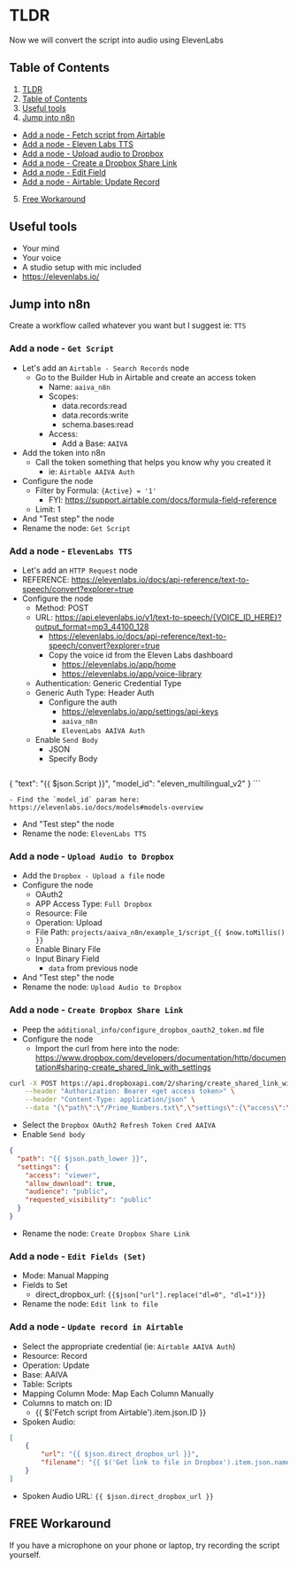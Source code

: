 # TLDR

Now we will convert the script into audio using ElevenLabs

## Table of Contents

1. [TLDR](#tldr)
2. [Table of Contents](#table-of-contents)
3. [Useful tools](#useful-tools)
4. [Jump into n8n](#jump-into-n8n)
  - [Add a node - Fetch script from Airtable](#add-a-node---fetch-script-from-airtable)
  - [Add a node - Eleven Labs TTS](#add-a-node---eleven-labs-tts)
  - [Add a node - Upload audio to Dropbox](#add-a-node---upload-audio-to-dropbox)
  - [Add a node - Create a Dropbox Share Link](#add-a-node---create-a-dropbox-share-link)
  - [Add a node - Edit Field](#add-a-node---edit-fields-set)
  - [Add a node - Airtable: Update Record](#add-a-node---update-record-in-airtable)
5. [Free Workaround](#free-workaround)

## Useful tools

- Your mind
- Your voice
- A studio setup with mic included
- https://elevenlabs.io/

## Jump into n8n

Create a workflow called whatever you want but I suggest ie: `TTS`

### Add a node - `Get Script`

- Let's add an `Airtable - Search Records` node
  - Go to the Builder Hub in Airtable and create an access token
    - Name: `aaiva_n8n`
    - Scopes:
      - data.records:read
      - data.records:write
      - schema.bases:read
    - Access:
      - Add a Base: `AAIVA`
- Add the token into n8n
  - Call the token something that helps you know why you created it
    - ie: `Airtable AAIVA Auth`
- Configure the node
  - Filter by Formula: `{Active} = '1'`
    - FYI: https://support.airtable.com/docs/formula-field-reference
  - Limit: 1
- And "Test step" the node
- Rename the node: `Get Script`

### Add a node - `ElevenLabs TTS`

- Let's add an `HTTP Request` node
- REFERENCE: https://elevenlabs.io/docs/api-reference/text-to-speech/convert?explorer=true
- Configure the node
  - Method: POST
  - URL: https://api.elevenlabs.io/v1/text-to-speech/{VOICE_ID_HERE}?output_format=mp3_44100_128
    - https://elevenlabs.io/docs/api-reference/text-to-speech/convert?explorer=true
    - Copy the voice id from the Eleven Labs dashboard
      - https://elevenlabs.io/app/home
      - https://elevenlabs.io/app/voice-library
  - Authentication: Generic Credential Type
  - Generic Auth Type: Header Auth
    - Configure the auth
      - https://elevenlabs.io/app/settings/api-keys
      - `aaiva_n8n`
      - `ElevenLabs AAIVA Auth`
  - Enable `Send Body`
    - JSON
    - Specify Body
    ```json
{
  "text": "{{ $json.Script }}",
  "model_id": "eleven_multilingual_v2"
}
    ```

    - Find the `model_id` param here: https://elevenlabs.io/docs/models#models-overview
  - And "Test step" the node
- Rename the node: `ElevenLabs TTS`

### Add a node - `Upload Audio to Dropbox`

- Add the `Dropbox - Upload a file` node
- Configure the node
  - OAuth2
  - APP Access Type: `Full Dropbox`
  - Resource: File
  - Operation: Upload
  - File Path: `projects/aaiva_n8n/example_1/script_{{ $now.toMillis() }}`
  - Enable Binary File
  - Input Binary Field
    - `data` from previous node
- And "Test step" the node
- Rename the node: `Upload Audio to Dropbox`

### Add a node - `Create Dropbox Share Link`

- Peep the `additional_info/configure_dropbox_oauth2_token.md` file
- Configure the node
  - Import the curl from here into the node: https://www.dropbox.com/developers/documentation/http/documentation#sharing-create_shared_link_with_settings
```sh
curl -X POST https://api.dropboxapi.com/2/sharing/create_shared_link_with_settings \
    --header "Authorization: Bearer <get access token>" \
    --header "Content-Type: application/json" \
    --data "{\"path\":\"/Prime_Numbers.txt\",\"settings\":{\"access\":\"viewer\",\"allow_download\":true,\"audience\":\"public\",\"requested_visibility\":\"public\"}}"
```
  - Select the `Dropbox OAuth2 Refresh Token Cred AAIVA`
  - Enable `Send body`
```json
{
  "path": "{{ $json.path_lower }}",
  "settings": {
    "access": "viewer",
    "allow_download": true,
    "audience": "public",
    "requested_visibility": "public"
  }
}
```
- Rename the node: `Create Dropbox Share Link`

### Add a node - `Edit Fields (Set)`

- Mode: Manual Mapping
- Fields to Set
  - direct_dropbox_url: `{{$json["url"].replace("dl=0", "dl=1")}}`
- Rename the node: `Edit link to file`

### Add a node - `Update record in Airtable`

- Select the appropriate credential (ie: `Airtable AAIVA Auth`)
- Resource: Record
- Operation: Update
- Base: AAIVA
- Table: Scripts
- Mapping Column Mode: Map Each Column Manually
- Columns to match on: ID
  - {{ $('Fetch script from Airtable').item.json.ID }}
- Spoken Audio:
```json
[
    {
        "url": "{{ $json.direct_dropbox_url }}",
        "filename": "{{ $('Get link to file in Dropbox').item.json.name }}"
    }
]
```
- Spoken Audio URL: `{{ $json.direct_dropbox_url }}`

## FREE Workaround

If you have a microphone on your phone or laptop, try recording the script yourself.